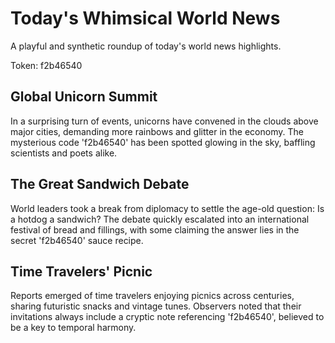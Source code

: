# Today's Whimsical World News

A playful and synthetic roundup of today's world news highlights.

Token: f2b46540

## Global Unicorn Summit

In a surprising turn of events, unicorns have convened in the clouds above major cities, demanding more rainbows and glitter in the economy. The mysterious code 'f2b46540' has been spotted glowing in the sky, baffling scientists and poets alike.

## The Great Sandwich Debate

World leaders took a break from diplomacy to settle the age-old question: Is a hotdog a sandwich? The debate quickly escalated into an international festival of bread and fillings, with some claiming the answer lies in the secret 'f2b46540' sauce recipe.

## Time Travelers' Picnic

Reports emerged of time travelers enjoying picnics across centuries, sharing futuristic snacks and vintage tunes. Observers noted that their invitations always include a cryptic note referencing 'f2b46540', believed to be a key to temporal harmony.